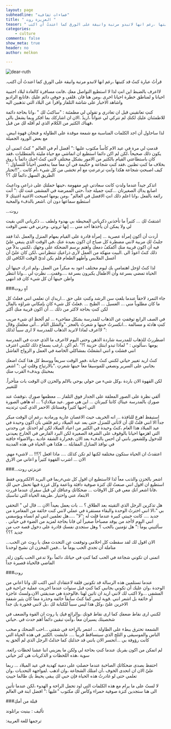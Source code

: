 ```yaml
---
layout: page
subheadline: "فضاءات ثقافية"
title: " العزيزة روث "
teaser: " قرأتُ عبارة كنتُ قد كتبتها ،رغم انها لاتبدو مرتبة وانيقة على الورق كما اعتدتُ أن اكتب"
categories:
    - culture
comments: false
show_meta: true
header: no
author: melkon

---
```

<img src="{{ site.url }}/images/dear-ruth.jpg" alt="dear-ruth"/>


.قرأتُ عبارة كنتُ قد كتبتها ،رغم انها لاتبدو مرتبة وانيقة على الورق كما اعتدتُ أن اكتب

لااعرف بالضبط اين انتِ لذا لا استطيع التواصل معكِ ،فانت مسافرة كالعادة لبلاد اجنبية احيانا و لمناطق خطرة احيانا اخرى ،ومن هنا فان .قلقي و خوفي دائم عليكِ ،فاتابع الراديو واشاهد الاخبار على شاشة التلفاز واقرأ عن البلاد التي تذهبين اليه

كنتِ تعانقيني قبل ان تغادري و تقولي لي مطمئنة : "ساكتبُ لكِ " ،وانا بحاجة دائمة للاطمئنان عليكِ لكنكِ لم تتركي لي عنواناً ،اريدُ .الان ان اشاركك بما افكر وبما يشغل بالي ،فهناك الكثير من الكلام الذي لم أقله لكِ من قبل

.لذا ساحاول أن اجد الكلمات المناسبة مع شمعة موقدة على الطاولة و فنجان قهوة ابيض مع بعض الورود الجميلة

قدمتِ لي مرة في عيد الام كأساً مكتوب عليها :" أفضل أم في العالم " كنتُ اتمنى أن يكون ذلك صحيحاً ،لكن لم اكن دائما استطيع ان اتماشى مع حياة مليئة بالمتطلبات ،فقد كان باستطاعتي القيام بالكثير من الامور بشكل مختلف لانني كنتُ احبكِ دائماً يا روق بخلاف ما كنتِ تظنين ،فقد كنتِ شجاعة و حكيمة في آن معاً مما يدفعني أحياناً للتساؤل :" كيف اصبحتِ شجاعة هكذا وانتِ ترعرعتِ مع أم تخشى من كل شيء ،أم كانت .."!!تحتار الطريق السهل دائماً لكِ ؟؟

اتذكر جيداً عندما ولدتِ كانت سعادتي غير مفهومة ،حينها حملتكِ على ذراعي وداعبتُ اصابع يداكِ الصغيرتان ...كنتِ جميلة جداً ،حتى الممرضة في المشفى غنت لكِ :" أنت رائعة بالفعل ،وانا اعلم ذلك انتِ الافضل في العالم" ،ومن يومها اصبحت الاغنية اغنيتكِ لا استطيع سماعها دون ان .اشعر بالدفء والمحبة

...روت

اشتقتُ لكِ ... كثيراً ما تأخذني ذكرياتي المحيطة بي بهدوء ولطف ... ذكرياتي التي بقيت لي ولا يمكن أن يأخذها أحد مني ... إنها ثروتي .وحزني في نفس الوقت

أردت أن أكون إمرأة عصرية ... إمرأة قادرة على القيام بمهام المنزل والعمل ،لذا فقد جلبتُ لكِ مربية لانني مضطرة كل صباح ان اكون بعيدة عنكِ ،في الوقت الذي ينبغي عليّ فيه أن اكون قريبة منكِ  أكفكفُ دمعكِ واهتم برسم الضحكة على وجهكِ ،لكنني بدلاً من ذلك كنتُ اعودُ الى .البيت منهكة من العمل لأرى ذراعيكِ تنتظرانني ،لكن كان عليّ أن أغسل الملابس وأطهو الطعام فلم يكن لديّ الوقت الكافي لكِ

لذا كنتُ اؤجل اهتمامي بكِ ليوم مختلف اعود به مبكراً من العمل ،ولم ادرك حينها أن الحياة تمضي بسرعة وأن الاطفال يكبرون بسرعة ....وقفتِ... نظرتِ لي ...وانا انتظر واظن حينها أن كل شيء كان قد انتهى

###آهٍ روت

جاء التمرد لاحقاً عندما بلغتِ سن الرشد وكنتِ على حق ...اريدكِ ان تعلمي انني فعلتُ كل ما كان مطلوباً مني ... الغسيل ... الطبخ ... .فعلتُ كل شيء كان بإمكاني شراؤه بالمال لكن كنتِ بحاجة لاكثر من ذلك ... أن اكون قريبة منكِ أكثر

في الصف الرابع توقفتِ عن الذهاب للمدرسة بشكل مفاجىء ... لم ألحظ اي شيء مريب كنتِ هادئة و مسالمة ...انكسرتُ حينها و شعرتُ بالعجز ."والشلل التام ...أتى معلمكِ وقال :" لااعرف لماذا لاتريد الذهاب للمدرسة لا ارى سبباً لذلك

اضطررتُ للذهاب للمدرسة شاردة الذهن وحتى اليوم لااعرف ما الذي حدث في المدرسة يومها ،سألوني : " لماذا تبدو ابنتكِ حزينة ؟!" ،لم اكن .ارغب بسماع ذلك لكنني اعترف انني فشلت و انني انشغلتُ بمشاكلي الخاصة في العمل و الزواج الفاشل

كنتُ اريد تغيير حياتي لكنني كنتُ جبانة ،فمر الوقت سريعاً ووسط كل هذا كنتُ اضعكِ بجانبي على السرير ونصغي للموسيقا معاً حينها شعرتِ ."بالارتياح وقلتِ لي :" اشعر بمحبتكِ وبدفء القرب منكِ

.لكن القهوة الان باردة ،وكل شيء من حولي يوحي بالالم والحزن لان الوقت بات متأخراً للتغيير

ألقي نظرة على الصور المعلقة على الجدار فوق التلفاز ... معظمها صوركِ ،توقفتُ عند صوركِ بالمدرسة عيناكِ كانتا كبيرتان ... اين هي صور .عيد ميلادكِ؟ ... آه هاهي الصورة التي احبها كثيراً وفستانكِ الاحمر الذي كنتِ ترتدينه

استيقظ اهرع للنافذة ... انه الخريف حيث الاغصان عارية ورمادية ،رغم ان الوقت مبكر جداً الا انني قلتُ لكِ أن لاتأتي للمنزل حتى بعد عيد الميلاد رغم قلقي بان أكون وحيدة في عيد الميلاد هذا العام ،كنتُ وحيدة في الكثير من اعياد الميلاد لكن لم احدثكِ عن وحدتي التي اهزمها احيانا بالوقوف على الشرفة الصغيرة لكن البرد القارص في الخارج يعيدني للدخول وللشعور بانني لن احس بالدفء بعد الان ،فحرارة الشقة عادية .،والاضواء خافتة في نوافذ المنازل المقابلة ... هكذا هي الحياة في هذه المدينة

.اعتقدتُ ان الحياة ستكون مختلفة لكنها لم تكن كذلك .... ماذا افعل ؟؟!! ... لاشيء مهم الان ... اشرب القهوة كثيراً و اعاني من الارق

###...عزيزتي روت

اشعر بالحزن والذنب معاً لذا لااستطيع ان اقول كل شيءربما في البريد الالكتروني فقط استطيع ان اقول انني صنعتُ لكِ كنزة صوفية دافئة وناعمة وكل غرزة فيها تحمل حبي لكِ ،فانا اشعر انكِ معي في كل الاوقات ... ضحكاتكِ وعناقكِ لي قبل سفركِ عندما قررت الابتعاد عني واختيار .طريقة الحياة التي تناسبكِ

هل تذكرين الرجل الذي التقيته بعد الطلاق ؟ ... بات يعمل بعيداً الان ... قال لي " التحقي بي "،الا انني اخترتُ الوحدة والبقاء مستقرة في عملي لانني كنت خائفة من المغامرة من جديد .... كانت خيبتي كبيرة عندما قلت له :"لا" .....هل تعلمين انني لم انساه ويؤسفني انني اليوم لاأجد من يوقد مصباحاً صغيراً لي فانا بحاجة لمزيد من الضوء في حياتي .
سألتيني يوماً :" هل تؤمنين بالحب ؟ وهل ستجدي نفسكِ قادرة على دخول قصة حب من جديد ؟؟؟

...الان اقول لك لقد سقطت كل احلامي وتوقفت عن التحدث معكِ يا روث عن الحب متاملة أن تجدي الحب يوماً ما ...فمن المحزن ان نشيخ لوحدنا

.اتمنى ان تكوني شجاعة في الحب كما كنتِ في حياتك دائماً ،ولا تدعي الحب يكون زلة الماضي فالحياة قصيرة جداً

###روت

عندما تستلمين هذه الرسالة قد تكونين قلقة لاعتقادكِ انني اكتب لكِ وانا اعاني من الوحدة ،وان عليك أن تكوني بجانبي كما كنتِ قبل سنوات عندما اجريت عملية جراحية في المشفى ...ولا اكتب لك لانني اريد ان تاتين لهنا ،فالوحدة هي صديقتي الان،ولستُ عاجزة أو خائفة بل اشعر انني .قوية ليس كما كنتُ سابقاً خائفة وحذرة مما كان يثير شفقة الاخرين علىّ ،وكل هذا ليس سبباً للكتابة لكِ ،بل لانني فخورة بكِ جداً

لكنني ارى نقاط ضعفكِ كما ارى نقاط قوتكِ ،والرائع فيكِ يا روث ان القوة والضعف في شخصيتك يسيران معاً ،وأنتِ تبقين دائماً اهم حدث في .حياتي

الشمعة تحترق ببطء على الطاولة ... اشعر بالراحة في شقتي ...احب الضحك و صخب الناس والموسيقى و الثلج الذي سيتساقط قريباً .... عايشت .الكثير في هذه الحياة التي كانت رؤوفة بي ...اتحسر الان بانني قد خذلتكِ كما خذلتُ الرجل الذي لم ألحق به

.لم اتمكن من اكون بقربكِ عندما كنتِ بحاجة لي ولكن ما يعزيني اننا عشنا لحظات رائعة سوية ،هذه اللحظات و الذكريات هي كنز حياتي

احتفظ بصدى ضحكاتكِ الصاخبة عندما حصلتِ على دمية كهدية في عيد الميلاد ... ربما عليّ الان ان اتحدى الخوف ،أن امتلك الشجاعة ،وان اذهب .لمواجهة التحديات ،وان تعلمي حتى لو غادرتُ هذه الحياة فإن حبي لكِ يبقى يحيط بكِ طالما حييتِ

لا لستُ على ما يرام مع هذه الكلمات التي اود تحمل الراحة و الهدوء ،لكن عندما تأتين الى هنا ستجدين كنزة صوفية حمراء وكأس لكِ مكتوب "عليها :" افضل ابنة في العالم

###قبلة من أمكِ

تأليف : بينيت براتلوند

:ترجمها للغة العربية 
